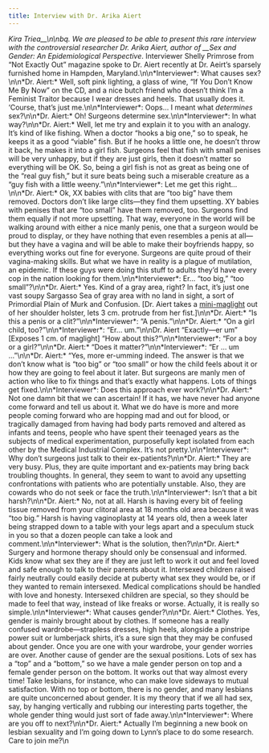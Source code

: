 ```yaml
---
title: Interview with Dr. Arika Aiert
---
```


_Kira Triea\_\_\n\nbq. We are pleased to be able to present this rare interview with the controversial researcher Dr. Arika Aiert, author of \_\_Sex and Gender: An Epidemiological Perspective_. Interviewer Shelly Primrose from &#8220;Not Exactly Out&#8221; magazine spoke to Dr. Aiert recently at Dr. Aeirt&#8217;s sparsely furnished home in Hampden, Maryland.\n\n\*Interviewer\*: What causes sex?\n\n\*Dr. Aiert:\* Well, soft pink lighting, a glass of wine, &#8220;If You Don&#8217;t Know Me By Now&#8221; on the CD, and a nice butch friend who doesn&#8217;t think I&#8217;m a Feminist Traitor because I wear dresses and heels. That usually does it. &#8216;Course, that&#8217;s just me.\n\n\*Interviewer\*: Oops&#8230; I meant what _determines_ sex?\n\n\*Dr. Aiert:\* Oh! Surgeons determine sex.\n\n\*Interviewer\*: In what way?\n\n\*Dr. Aiert:\* Well, let me try and explain it to you with an analogy. It&#8217;s kind of like fishing. When a doctor &#8220;hooks a big one,&#8221; so to speak, he keeps it as a good &#8220;viable&#8221; fish. But if he hooks a little one, he doesn&#8217;t throw it back, he makes it into a girl fish. Surgeons feel that fish with small penises will be very unhappy, but if they are just girls, then it doesn&#8217;t matter so everything will be OK. So, being a girl fish is not as great as being one of the &#8220;real guy fish,&#8221; but it sure beats being such a miserable creature as a &#8220;guy fish with a little weeny.&#8221;\n\n\*Interviewer\*: Let me get this right&#8230;\n\n\*Dr. Aiert:\* Ok, XX babies with clits that are &#8220;too big&#8221; have them removed. Doctors don&#8217;t like large clits&#8212;they find them upsetting. XY babies with penises that are &#8220;too small&#8221; have them removed, too. Surgeons find them equally if not more upsetting. That way, everyone in the world will be walking around with either a nice manly penis, one that a surgeon would be proud to display, or they have nothing that even resembles a penis at all&#8212;but they have a vagina and will be able to make their boyfriends happy, so everything works out fine for everyone. Surgeons are quite proud of their vagina-making skills. But what we have in reality is a plague of mutilation, an epidemic. If these guys were doing this stuff to adults they&#8217;d have every cop in the nation looking for them.\n\n\*Interviewer\*: Er&#8230; &#8220;too big,&#8221; &#8220;too small&#8221;?\n\n\*Dr. Aiert:\* Yes. Kind of a gray area, right? In fact, it&#8217;s just one vast soupy Sargasso Sea of gray area with no land in sight, a sort of Primordial Plain of Murk and Confusion. [Dr. Aiert takes a [mini-maglight][1] out of her shoulder holster, lets 3 cm. protrude from her fist.]\n\n\*Dr. Aiert:\* &#8220;Is this a penis or a clit?&#8221;\n\n\*Interviewer\*: &#8220;A penis.&#8221;\n\n\*Dr. Aiert:\* &#8220;On a girl child, too?&#8221;\n\n\*Interviewer\*: &#8220;Er&#8230; um.&#8221;\n\nDr. Aiert &#8220;Exactly&#8212;er um&#8221; [Exposes 1 cm. of maglight] &#8220;How about this?&#8221;\n\n\*Interviewer\*: &#8220;For a boy or a girl?&#8221;\n\n\*Dr. Aiert:\* &#8220;Does it matter?&#8221;\n\n\*Interviewer\*: &#8220;Er &#8230; um &#8230;&#8221;\n\n\*Dr. Aiert:\* &#8220;Yes, more er-umming indeed. The answer is that we don&#8217;t know what is &#8220;too big&#8221; or &#8220;too small&#8221; or how the child feels about it or how they are going to feel about it later. But surgeons are manly men of action who like to fix things and that&#8217;s exactly what happens. Lots of things get fixed.\n\n\*Interviewer\*: Does this approach ever work?\n\n\*Dr. Aiert:\* Not one damn bit that we can ascertain! If it has, we have never had anyone come forward and tell us about it. What we do have is more and more people coming forward who are hopping mad and out for blood, or tragically damaged from having had body parts removed and altered as infants and teens, people who have spent their teenaged years as the subjects of medical experimentation, purposefully kept isolated from each other by the Medical Industrial Complex. It&#8217;s not pretty.\n\n\*Interviewer\*: Why don&#8217;t surgeons just talk to their ex-patients?\n\n\*Dr. Aiert:\* They are very busy. Plus, they are quite important and ex-patients may bring back troubling thoughts. In general, they seem to want to avoid any upsetting confrontations with patients who are potentially unstable. Also, they are cowards who do not seek or face the truth.\n\n\*Interviewer\*: Isn&#8217;t that a bit harsh?\n\n\*Dr. Aiert:\* No, not at all. Harsh is having every bit of feeling tissue removed from your clitoral area at 18 months old area because it was &#8220;too big.&#8221; Harsh is having vaginoplasty at 14 years old, then a week later being strapped down to a table with your legs apart and a speculum stuck in you so that a dozen people can take a look and comment.\n\n\*Interviewer\*: What is the solution, then?\n\n\*Dr. Aiert:\* Surgery and hormone therapy should only be consensual and informed. Kids know what sex they are if they are just left to work it out and feel loved and safe enough to talk to their parents about it. Intersexed children raised fairly neutrally could easily decide at puberty what sex they would be, or if they wanted to remain intersexed. Medical complications should be handled with love and honesty. Intersexed children are special, so they should be made to feel that way, instead of like freaks or worse. Actually, it is really so simple.\n\n\*Interviewer\*: What causes gender?\n\n\*Dr. Aiert:\* Clothes. Yes, gender is mainly brought about by clothes. If someone has a really confused wardrobe&#8212;strapless dresses, high heels, alongside a pinstripe power suit or lumberjack shirts, it&#8217;s a sure sign that they may be confused about gender. Once you are one with your wardrobe, your gender worries are over. Another cause of gender are the sexual positions. Lots of sex has a &#8220;top&#8221; and a &#8220;bottom,&#8221; so we have a male gender person on top and a female gender person on the bottom. It works out that way almost every time! Take lesbians, for instance, who can make love sideways to mutual satisfaction. With no top or bottom, there is no gender, and many lesbians are quite unconcerned about gender. It is my theory that if we all had sex, say, by hanging vertically and rubbing our interesting parts together, the whole gender thing would just sort of fade away.\n\n\*Interviewer\*: Where are you off to next?\n\n\*Dr. Aiert:\* Actually I&#8217;m beginning a new book on lesbian sexuality and I&#8217;m going down to Lynn&#8217;s place to do some research. Care to join me?\n

 [1]: http://www.maglite.com/productline.asp